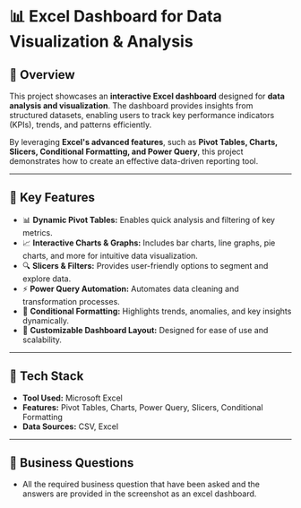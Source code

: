 # 📊 Excel Dashboard for Data Visualization & Analysis

## 📌 Overview
This project showcases an **interactive Excel dashboard** designed for **data analysis and visualization**. The dashboard provides insights from structured datasets, enabling users to track key performance indicators (KPIs), trends, and patterns efficiently. 

By leveraging **Excel's advanced features**, such as **Pivot Tables, Charts, Slicers, Conditional Formatting, and Power Query**, this project demonstrates how to create an effective data-driven reporting tool.

---

## 🚀 Key Features
- 📊 **Dynamic Pivot Tables:** Enables quick analysis and filtering of key metrics.
- 📈 **Interactive Charts & Graphs:** Includes bar charts, line graphs, pie charts, and more for intuitive data visualization.
- 🔍 **Slicers & Filters:** Provides user-friendly options to segment and explore data.
- ⚡ **Power Query Automation:** Automates data cleaning and transformation processes.
- 🎨 **Conditional Formatting:** Highlights trends, anomalies, and key insights dynamically.
- 📂 **Customizable Dashboard Layout:** Designed for ease of use and scalability.

---

## 🔧 Tech Stack
- **Tool Used:** Microsoft Excel  
- **Features:** Pivot Tables, Charts, Power Query, Slicers, Conditional Formatting  
- **Data Sources:** CSV, Excel

---

## 📂 Business Questions
- All the required business question that have been asked and the answers are provided in the screenshot as an excel dashboard.
